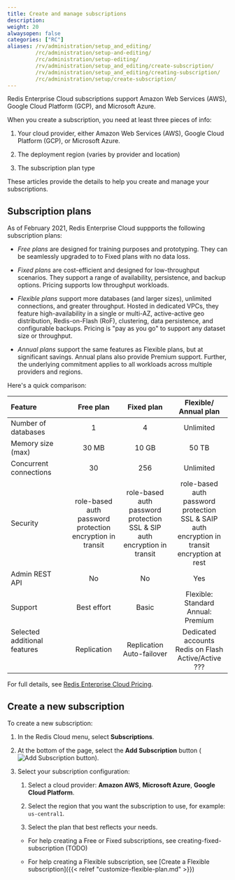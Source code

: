 ```yaml
---
title: Create and manage subscriptions
description:
weight: 20
alwaysopen: false
categories: ["RC"]
aliases: /rv/administration/setup_and_editing/
         /rc/administration/setup-and-editing/
         /rc/administration/setup-editing/
         /rv/administration/setup_and_editing/create-subscription/
         /rv/administration/setup_and_editing/creating-subscription/
         /rc/administration/setup/create-subscription/
---
```


Redis Enterprise Cloud subscriptions support Amazon Web Services (AWS), Google Cloud Platform (GCP), and Microsoft Azure.

When you create a subscription, you need at least three pieces of info:

1. Your cloud provider, either Amazon Web Services (AWS), Google Cloud Platform (GCP), or Microsoft Azure.

1. The deployment region (varies by provider and location)

1. The subscription plan type

These articles provide the details to help you create and manage your subscriptions.

## Subscription plans

As of February 2021, Redis Enterprise Cloud suppports the following subscription plans:

- _Free plans_ are designed for training purposes and prototyping.  They can be seamlessly upgraded to to Fixed plans with no data loss.

- _Fixed plans_ are cost-efficient and designed for low-throughput scenarios.  They support a range of availability, persistence, and backup options.  Pricing supports low throughput workloads.

- _Flexible plans_ support more databases (and larger sizes), unlimited connections, and greater throughput.  Hosted in dedicated VPCs, they feature high-availability in a single or multi-AZ, active-active geo distribution, Redis-on-Flash (RoF), clustering, data persistence, and configurable backups.  Pricing is "pay as you go" to support any dataset size or throughput.

- _Annual plans_ support the same features as Flexible plans, but at significant savings.  Annual plans also provide Premium support.  Further, the underlying commitment applies to all workloads across multiple providers and regions.

Here's a quick comparison:

| Feature | Free plan | Fixed plan | Flexible/<br/>Annual plan |
|:-----|:-------:|:----:|:-----:|
| Number of databases | 1 | 4 | Unlimited |
| Memory size (max) | 30 MB | 10 GB | 50 TB |
| Concurrent connections | 30 | 256 | Unlimited |
| Security | role-based auth<br/>password protection<br/>encryption in transit | role-based auth<br/>password protection<br/>SSL & SIP auth<br/>encryption in transit | role-based auth<br/>password protection<br/>SSL & SAIP auth<br/>encryption in transit<br/>encryption at rest |
| Admin REST API | No | No | Yes |  
| Support | Best effort | Basic | Flexible: Standard<br/>Annual: Premium |
| Selected additional features<br/> <br/> <br/>|Replication| Replication<br/>Auto-failover<br /> | Dedicated accounts<br>Redis on Flash<br/>Active/Active<br/>??? |   

For full details, see [Redis Enterprise Cloud Pricing](https://redislabs.com/redis-enterprise-cloud/pricing/).

## Create a new subscription

To create a new subscription:

1. In the Redis Cloud menu, select **Subscriptions**.

1. At the bottom of the page, select the **Add Subscription** button (![Add Subscription button](/images/rs/icon_add.png#no-click)).

1. Select your subscription configuration:

    1. Select a cloud provider: **Amazon AWS**, **Microsoft Azure**, **Google Cloud Platform**.

    1. Select the region that you want the subscription to use, for example: `us-central1`.

    1. Select the plan that best reflects your needs.

    - For help creating a Free or Fixed subscriptions, see creating-fixed-subscription (TODO)

    - For help creating a Flexible subscription, see [Create a Flexible subscription]({{< relref "customize-flexible-plan.md" >}})
    
